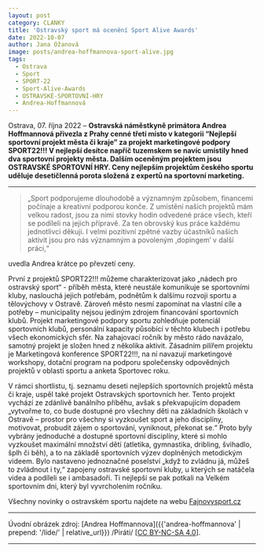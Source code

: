 ```yaml
---
layout: post
category: CLANKY
title: 'Ostravský sport má ocenění Sport Alive Awards'
date: 2022-10-07
author: Jana Ožanová
image: posts/andrea-hoffmannova-sport-alive.jpg
tags:						
  - Ostrava
  - Sport
  - SPORT-22		
  - Sport-Alive-Awards
  - OSTRAVSKÉ-SPORTOVNÍ-HRY
  - Andrea-Hoffmannová
---
```


Ostrava, 07. října 2022 – **Ostravská náměstkyně primátora Andrea Hoffmannová přivezla z Prahy cenné třetí místo v kategorii “Nejlepší sportovní projekt města či kraje” za projekt marketingové podpory SPORT22!!! V nejlepší desítce napříč tuzemskem se navíc umístily hned dva sportovní projekty města. Dalším oceněným projektem jsou OSTRAVSKÉ SPORTOVNÍ HRY. Ceny nejlepším projektům českého sportu uděluje desetičlenná porota složená z expertů na sportovní marketing.**

<hr />

>„Sport podporujeme dlouhodobě a významným způsobem, financemi počínaje a kreativní podporou konče. Z umístění našich projektů mám velkou radost, jsou za nimi stovky hodin odvedené práce všech, kteří se podíleli na jejich přípravě. Za ten obrovský kus práce každému jednotlivci děkuji. I velmi pozitivní zpětné vazby účastníků našich aktivit jsou pro nás významným a povoleným ‚dopingem‘ v další práci,“

uvedla Andrea krátce po převzetí ceny.

První z projektů SPORT22!!! můžeme charakterizovat jako „nádech pro ostravský sport“ - příběh města, které neustále komunikuje se sportovními kluby, naslouchá jejich potřebám, podnětům k dalšímu rozvoji sportu a tělovýchovy v Ostravě. Zároveň město nesmí zapomínat na vlastní cíle a potřeby – municipality nejsou jediným zdrojem financování sportovních klubů. Projekt marketingové podpory sportu zohledňuje potenciál sportovních klubů, personální kapacity působící
v těchto klubech i potřebu všech ekonomických sfér. Na zahajovací ročník by město rádo navázalo, samotný projekt je složen hned z několika aktivit. Zásadním pilířem projektu je Marketingová konference SPORT22!!!, na ní navazují marketingové workshopy, dotační program na podporu společensky odpovědných projektů v oblasti sportu a anketa Sportovec roku.

V rámci shortlistu, tj. seznamu deseti nejlepších sportovních projektů města či kraje, uspěl také projekt Ostravských sportovních her. Tento projekt vychází ze zdánlivě banálního příběhu, avšak s překvapujícím dopadem „vytvořme to, co bude dostupné pro všechny děti na základních školách v Ostravě – prostor pro všechny si vyzkoušet sport a jeho disciplíny, motivovat, probudit zájem o sportování, vyniknout, překonat se.“ Proto byly vybrány jednoduché a dostupné sportovní disciplíny, které si mohlo vyzkoušet maximální množství dětí (atletika, gymnastika, dribling, švihadlo, šplh či běh), a to na základě sportovních výzev doplněných metodickým videem. Bylo nastaveno jednoznačné poselství „když to zvládnu já, můžeš to zvládnout i ty,“ zapojeny ostravské sportovní kluby, u kterých se natáčela videa a podíleli se i ambasadoři. Ti nejlepší se pak potkali na Velkém sportovním dni, který byl vyvrcholením ročníku.

Všechny novinky o ostravském sportu najdete na webu [Fajnovysport.cz](www.fajnovysport.cz)

---
Úvodní obrázek zdroj: [Andrea Hoffmannova]({{'andrea-hoffmannova' | prepend: '/lide/' | relative_url}}) /Piráti/ \[[CC BY-NC-SA 4.0](https://creativecommons.org/licenses/by-nc-sa/4.0/deed.cs)\].


- - -

